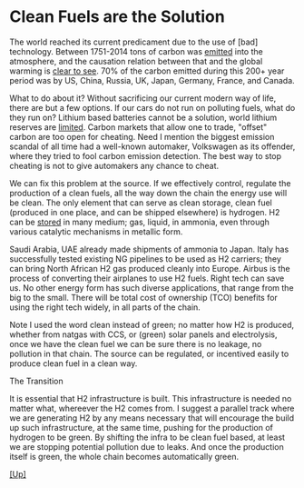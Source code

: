 # Clean Fuels are the Solution

The world reached its current predicament due to the use of [bad]
technology. Between 1751-2014 tons of carbon was [emitted](../../2021/07/historical-carbon-emissions.html)
into the atmosphere, and the causation relation between that and the global
warming is [clear to see](../../2015/08/temp-increase.html#carbon).
70% of the carbon emitted during this 200+ year period was by US, China,
Russia, UK, Japan, Germany, France, and Canada.

What to do about it? Without sacrificing our current modern way of
life, there are but a few options. If our cars do not run on polluting
fuels, what do they run on? Lithium based batteries cannot be a
solution, world lithium reserves are [limited](../../2022/02/base-energy-numbers.html).
Carbon markets that allow one to trade, "offset" carbon are too open
for cheating. Need I mention the biggest emission scandal of all time
had a well-known automaker, Volkswagen as its offender, where they
tried to fool carbon emission detection. The best way to stop
cheating is not to give automakers any chance to cheat.

We can fix this problem at the source. If we effectively control,
regulate the production of a clean fuels, all the way down the chain
the energy use will be clean. The only element that can serve as clean
storage, clean fuel (produced in one place, and can be shipped
elsewhere) is hydrogen. H2 can be [stored](../../2022/02/h2-storage.html) in many
medium; gas, liquid, in ammonia, even through various catalytic
mechanisms in metallic form. 

Saudi Arabia, UAE already made shipments of ammonia to Japan.  Italy
has successfully tested existing NG pipelines to be used as H2
carriers; they can bring North African H2 gas produced cleanly into
Europe. Airbus is the process of converting their airplanes to use H2
fuels. Right tech can save us. No other energy form has such diverse
applications, that range from the big to the small. There will be
total cost of ownership (TCO) benefits for using the right tech
widely, in all parts of the chain.

Note I used the word clean instead of green; no matter how H2 is produced,
whether from natgas with CCS, or (green) solar panels and electrolysis, once
we have the clean fuel we can be sure there is no leakage, no pollution
in that chain. The source can be regulated, or incentived easily to produce
clean fuel in a clean way. 

<a name='transition'/>

The Transition

It is essential that H2 infrastructure is built. This infrastructure
is needed no matter what, whereever the H2 comes from. I suggest a
parallel track where we are generating H2 by any means necessary that
will encourage the build up such infrastructure, at the same time,
pushing for the production of hydrogen to be green. By shifting the infra
to be clean fuel based, at least we are stopping potential pollution due
to leaks. And once the production itself is green, the whole chain becomes
automatically green. 

[[Up]](climate.html)

